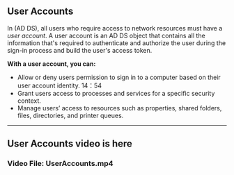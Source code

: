 ## User Accounts

In  (AD DS), all users who require access to network resources must have a *user* *account*. A user account is an AD DS object that contains all the information that's required to authenticate and authorize the user during the sign-in process and build the user's access token.

**With a user account, you can:**

*   Allow or deny users permission to sign in to a computer based on their user account identity. 14：54
*   Grant users access to processes and services for a specific security context.
*   Manage users’ access to resources such as properties, shared folders, files, directories, and printer queues.

---
## User Accounts video is here
### Video File: UserAccounts.mp4
